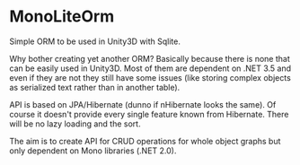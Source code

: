 MonoLiteOrm
===========

Simple ORM to be used in Unity3D with Sqlite.

Why bother creating yet another ORM? Basically because there is none that can be easily used in Unity3D. Most of them are dependent on .NET 3.5 and even if they are not they still have some issues (like storing complex objects as serialized text rather than in another table).

API is based on JPA/Hibernate (dunno if nHibernate looks the same). Of course it doesn't provide every single feature known from Hibernate. There will be no lazy loading and the sort. 

The aim is to create API for CRUD operations for whole object graphs but only dependent on Mono libraries (.NET 2.0).
